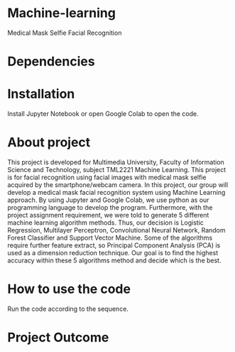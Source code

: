# Machine-learning
Medical Mask Selfie Facial Recognition

# Dependencies


# Installation
Install Jupyter Notebook or open Google Colab to open the code.

# About project
This project is developed for Multimedia University, Faculty of Information Science and 
Technology, subject TML2221 Machine Learning. 
This project is for facial recognition using facial images with medical mask selfie acquired by the smartphone/webcam camera. In this project, our group will develop a medical mask facial recognition system using Machine Learning approach. By using Jupyter and Google Colab, we use python as our programming language to develop the program. Furthermore, with the project assignment requirement, we were told to generate 5 different machine learning algorithm methods. Thus, our decision is Logistic Regression, Multilayer Perceptron, Convolutional Neural Network, Random Forest Classifier and Support Vector Machine. Some of the algorithms require further feature extract, so Principal Component Analysis (PCA) is used as a dimension reduction technique. Our goal is to find the highest accuracy within these 5 algorithms method and decide which is the best.

# How to use the code
Run the code according to the sequence.

# Project Outcome
